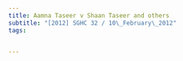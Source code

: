 ```yaml
---
title: Aamna Taseer v Shaan Taseer and others 
subtitle: "[2012] SGHC 32 / 10\_February\_2012"
tags:


---
```


